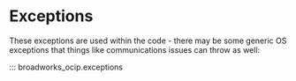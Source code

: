 # Exceptions

These exceptions are used within the code - there may be some generic OS
exceptions that things like communications issues can throw as well:

::: broadworks_ocip.exceptions
